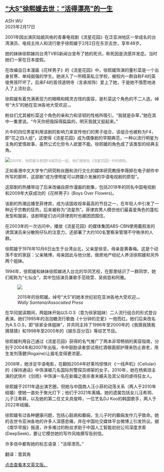 <!--1739774221000-->
[“大S”徐熙媛去世：“活得漂亮”的一生](https://cn.nytimes.com/obits/20250217/barbie-hsu-dead/)
------

<address>ASH WU</address><time pudate="2025-02-17 02:19:46" datetime="2025-02-17 02:19:46">2025年2月17日</time><section><p>2001年因出演灰姑娘风格的青春电视剧《流星花园》在泛亚洲地区一举成名的台湾演员、电视主持人和流行歌手徐熙媛于2月2日在东京去世，享年48岁。</p><p>她的妹妹徐熙娣向台湾TVBS新闻台宣布了她的死讯，称死因是流感并发症。当时她们一家在日本度假。</p><p>在改编自日本漫画《花样男子》的《流星花园》中，徐熙媛饰演的董杉菜是一个出身贫寒、单纯倔强的学生。她进入了一所精英私立学校，被校内一群自称F4的英俊男孩吓坏了。后来F4的首领道明寺（言承旭饰）爱上了她，于是她不情愿地进入了上流社会。</p><p>徐熙媛有着充满表现力的眼睛和精灵古怪的面容，是杉菜这个角色的不二人选，绰号“大S”的她在亚洲各地大受欢迎，。</p><p>粉丝们尤其被杉菜这个角色的亲和力和坚韧的性格所吸引。“我就是杂草，”她在其中一集里说。“今天你把我踩得扁扁的，明天我就又挺起来。”</p><p>片中的四位男星利用该剧的影响力来宣传他们的男子组合，该组合也被称为F4，即“花之四人组”，这使得《流星花园》成为偶像剧的早期典范，一种以流行明星为主角的爱情故事，虽然公式化但令人欲罢不能。徐熙媛的角色成了该类型的经典主角。</p><p><img src="https://images.weserv.nl/?url=static01.nyt.com/images/2025/02/15/obituaries/13hsu-print2-SUB/13hsu-master1050.jpg"><small style="color: #999;">2001年，徐熙媛与男团F4成员在一起，他们是她在《流星花园》中的搭档。</small></p><p>正如香港中文大学专门研究粉丝圈和流行文化的媒体研究教授李薇婷在电子邮件中所写的那样，这部剧“成为使明星可以跨媒介发展的华语电视剧的原型”。</p><p>这部剧的热播带动了后来改编自原作漫画的剧集，包括2018年的同名中国电视剧和2009年大获成功的《花样男子》(Boys Over Flowers)。</p><p>该剧的热潮远播至菲律宾，成为该国收视率最高的节目之一，在年轻人中引发了一种近乎宗教的狂热，后来被称为“流星热”。菲律宾男人模仿他们最喜爱角色的蓬松发型和服装，该剧明星们访问菲律宾时也被团团围住。</p><p>在2003年的一次访问中，播放《流星花园》的媒体集团ABS-CBN使用戴假发的诱饵演员来分散狗仔队的注意力，还部署了大约100名警察来管理不守秩序的人群。</p><p>徐熙媛于1976年10月6日出生于台湾台北，父亲是徐坚，母亲是黄春梅。这是个动荡不安的家庭：父亲赌博，母亲因此与他分居，做房地产经纪人养活徐熙媛和另外两个姐妹。</p><p>1994年，徐熙媛和妹妹徐熙娣进入台北的华冈艺校，在那里结识了一群同学，她们昵称为“七仙女”，其中包括演员兼歌手范晓萱、吴佩慈和阿雅。</p><p><figure><img src="https://images.weserv.nl/?url=static01.nyt.com/images/2025/02/11/multimedia/11HSU--05-qgth/11HSU--05-qgth-jumbo.jpg"></p><figcaption>2015年的徐熙媛。绰号“大S”的她本世纪初在亚洲各地大受欢迎，。 <cite>Wally Santana/Associated Press</cite></figcaption></figure><p>在华冈就读期间，两姐妹开始以S.O.S（意为徐家姐妹）二人流行组合的形式登台表演。她们1995年的泡泡糖流行歌曲《十分钟的恋爱》一炮而红。她们后来改名为A.S.O.S，即“徐家全体姐妹”，并共同主持了1996年至2000年的《我猜我猜我猜猜猜》和1998年至2005年的《娱乐百分百》等综艺节目。</p><p>徐熙媛利用自己通过《流星花园》获得的名气推广了两本非常畅销的美容指南，分别于2004年和2007年出版，书中鼓励读者尝试用红酒做面部护理来防止衰老，用生发剂落健(Rogaine)让眉毛变得更浓密。</p><p>2008年，她涉足华语电影，在翻拍2004年好莱坞惊悚片《一线声机》(Cellular)的《保持通话》中饰演被几名国际刑警探员绑架的女子。2010年，她在杨紫琼主演的武侠片《剑雨》中饰演一名在新婚之夜杀害未婚夫及其父母的虐待狂女人。</p><p>徐熙媛于2011年退出演艺圈，但她与中国商人汪小菲的动荡关系（两人于2010年结婚）使她一直处于聚光灯下；他们于2021年离婚。她的遗属包括女儿汪希玥、儿子汪希箖，以及她的第二任丈夫具俊晔，一位艺名DJ Koo的韩国歌手，两人于2022年结婚。</p><p>徐熙媛有过各种健康问题，包括心脏病和癫痫，生儿子时的癫痫发作几乎致命。她的去世令亚洲各地的许多人深感悲痛，并在中国社交媒体平台微博上引发热议。据《南华早报》报道，许多难过的粉丝求助于中国人工智能初创公司深度求索(DeepSeek)，要让它模仿她的写作风格撰写告别信。</p><p>许多信中都有她的标志语录：“活得漂亮。”</p></section><footer><p>翻译：晋其角</p><p><a rel="nofollow" target="_blank" href="https://www.nytimes.com/2025/02/14/world/asia/barbie-hsu-dead.html">点击查看本文英文版。</a></p></footer>
